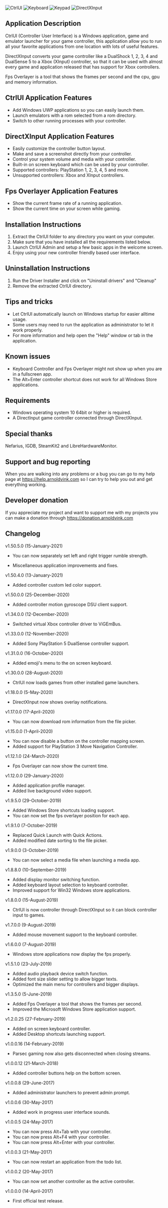 ![CtrlUI](Screenshots/CtrlUI-screenshot1.jpg)
![Keyboard](Screenshots/Keyboard-screenshot1.jpg)
![Keypad](Screenshots/Keypad-screenshot1.jpg)
![DirectXInput](Screenshots/DirectXInput-screenshot1.jpg)

## Application Description
CtrlUI (Controller User Interface) is a Windows application, game and emulator launcher for your game controller,
this application allow you to run all your favorite applications from one location with lots of useful features.

DirectXInput converts your game controller like a DualShock 1, 2, 3, 4 and DualSense 5 to a Xbox (XInput) controller,
so that it can be used with almost every game and application released that has support for Xbox controllers.

Fps Overlayer is a tool that shows the frames per second and the cpu, gpu and memory information.

## CtrlUI Application Features
- Add Windows UWP applications so you can easily launch them.
- Launch emulators with a rom selected from a rom directory.
- Switch to other running processes with your controller.

## DirectXInput Application Features
- Easily customize the controller button layout.
- Make and save a screenshot directly from your controller.
- Control your system volume and media with your controller.
- Built-in on screen keyboard which can be used by your controller.
- Supported controllers: PlayStation 1, 2, 3, 4, 5 and more.
- Unsupported controllers: Xbox and XInput controllers.

## Fps Overlayer Application Features
- Show the current frame rate of a running application.
- Show the current time on your screen while gaming.

## Installation Instructions
1) Extract the CtrlUI folder to any directory you want on your computer.
2) Make sure that you have installed all the requirements listed below.
3) Launch CtrlUI Admin and setup a few basic apps in the welcome screen.
4) Enjoy using your new controller friendly based user interface.

## Uninstallation Instructions
1) Run the Driver Installer and click on "Uninstall drivers" and "Cleanup"
2) Remove the extracted CtrlUI directory.

## Tips and tricks
- Let CtrlUI automatically launch on Windows startup for easier alltime usage.
- Some users may need to run the application as administrator to let it work properly.
- For more information and help open the "Help" window or tab in the application.

## Known issues
- Keyboard Controller and Fps Overlayer might not show up when you are in a fullscreen app.
- The Alt+Enter controller shortcut does not work for all Windows Store applications.

## Requirements
- Windows operating system 10 64bit or higher is required.
- A DirectInput game controller connected through DirectXInput.

## Special thanks
Nefarius, IGDB, SteamKit2 and LibreHardwareMonitor.

## Support and bug reporting
When you are walking into any problems or a bug you can go to my help page at https://help.arnoldvink.com so I can try to help you out and get everything working.

## Developer donation
If you appreciate my project and want to support me with my projects you can make a donation through https://donation.arnoldvink.com

## Changelog
v1.50.5.0 (15-January-2021)
- You can now separately set left and right trigger rumble strength.
* Miscellaneous application improvements and fixes.

v1.50.4.0 (13-January-2021)
- Added controller custom led color support.

v1.50.0.0 (25-December-2020)
- Added controller motion gyroscope DSU client support.

v1.34.0.0 (12-December-2020)
- Switched virtual Xbox controller driver to ViGEmBus.

v1.33.0.0 (12-November-2020)
- Added Sony PlayStation 5 DualSense controller support.

v1.31.0.0 (16-October-2020)
- Added emoji's menu to the on screen keyboard.

v1.30.0.0 (28-August-2020)
- CtrlUI now loads games from other installed game launchers.

v1.18.0.0 (5-May-2020)
- DirectXInput now shows overlay notifications.

v1.17.0.0 (17-April-2020)
- You can now download rom information from the file picker.

v1.15.0.0 (1-April-2020)
- You can now disable a button on the controller mapping screen.
- Added support for PlayStation 3 Move Navigation Controller.

v1.12.1.0 (24-March-2020)
- Fps Overlayer can now show the current time.

v1.12.0.0 (29-January-2020)
- Added application profile manager.
- Added live background video support.

v1.9.5.0 (29-October-2019)
- Added Windows Store shortcuts loading support.
- You can now set the fps overlayer position for each app.

v1.9.1.0 (7-October-2019)
- Replaced Quick Launch with Quick Actions.
- Added modified date sorting to the file picker.

v1.9.0.0 (3-October-2019)
- You can now select a media file when launching a media app.

v1.8.8.0 (10-September-2019)
- Added display monitor switching function.
- Added keyboard layout selection to keyboard controller.
- Improved support for Win32 Windows store applications.

v1.8.0.0 (15-August-2019)
- CtrlUI is now controller through DirectXInput so it can block controller input to games.

v1.7.0.0 (9-August-2019)
- Added mouse movement support to the keyboard controller.

v1.6.0.0 (7-August-2019)
- Windows store applications now display the fps properly.

v1.5.1.0 (23-July-2019)
- Added audio playback device switch function.
- Added font size slider setting to allow bigger texts.
- Optimized the main menu for controllers and bigger displays.

v1.3.5.0 (5-June-2019)
- Added Fps Overlayer a tool that shows the frames per second.
- Improved the Microsoft Windows Store application support.

v1.2.0.25 (27-February-2019)
- Added on screen keyboard controller.
- Added Desktop shortcuts launching support.

v1.0.0.16 (14-February-2019)
- Parsec gaming now also gets disconnected when closing streams.

v1.0.0.12 (21-March-2018)
- Added controller buttons help on the bottom screen.

v1.0.0.8 (29-June-2017)
- Added administrator launchers to prevent admin prompt.

v1.0.0.6 (30-May-2017)
- Added work in progress user interface sounds.

v1.0.0.5 (24-May-2017)
- You can now press Alt+Tab with your controller.
- You can now press Alt+F4 with your controller.
- You can now press Alt+Enter with your controller.

v1.0.0.3 (21-May-2017)
- You can now restart an application from the todo list.

v1.0.0.2 (20-May-2017)
- You can now set another controller as the active controller.

v1.0.0.0 (14-April-2017)
- First official test release.